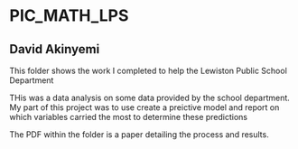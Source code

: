 # PIC_MATH_LPS
## David Akinyemi
This folder shows the work I completed to help the Lewiston Public School Department

THis was a data analysis on some data provided by the school department. My part of this project was to use create a preictive model and report on which variables carried the most to determine these predictions

The PDF within the folder is a paper detailing the process and results. 
